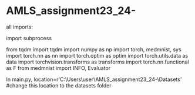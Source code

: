 # AMLS_assignment23_24-
all imports:

import subprocess

from tqdm import tqdm
import numpy as np
import torch, medmnist, sys
import torch.nn as nn
import torch.optim as optim
import torch.utils.data as data
import torchvision.transforms as transforms
import torch.nn.functional as F
from medmnist import INFO, Evaluator

In main.py, location=r'C:\Users\user\AMLS_assignment23_24-\Datasets'  #change this location to the datasets folder
